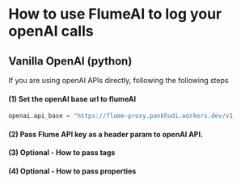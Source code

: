 # How to use FlumeAI to log your openAI calls

## Vanilla OpenAI (python)
If you are using openAI APIs directly, following the following steps

#### (1) Set the openAI base url to flumeAI

```python
openai.api_base = "https://flume-proxy.pankhudi.workers.dev/v1
```

#### (2) Pass Flume API key as a header param to openAI API. 

#### (3) Optional - How to pass tags 

#### (4) Optional - How to pass properties 
